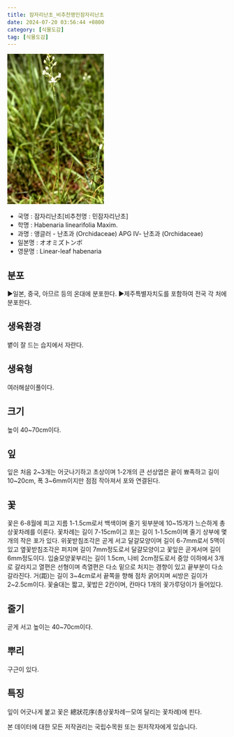 ```yaml
---
title: 잠자리난초_비추천명민잠자리난초
date: 2024-07-20 03:56:44 +0800
category: [식물도감]
tag: [식물도감]
---
```




![잠자리난초[비추천명 : 민잠자리난초]](/assets/img/fileUpload/plants/basic/Orchidaceae/Habenaria/6297/1_th2.JPG)
- 국명 : 잠자리난초[비추천명 : 민잠자리난초]
- 학명 : Habenaria linearifolia Maxim.
- 과명 : 앵글러 - 난초과 (Orchidaceae) APG Ⅳ- 난초과 (Orchidaceae)
- 일본명 : オオミズトンボ
- 영문명 : Linear-leaf habenaria


## 분포
▶일본, 중국, 아므르 등의 온대에 분포한다.
▶제주특별자치도를 포함하여 전국 각 처에 분포한다.
## 생육환경
볕이 잘 드는 습지에서 자란다.
## 생육형
여러해살이풀이다.
## 크기
높이 40~70cm이다.
## 잎
잎은 처음 2~3개는 어긋나기하고 초상이며 1-2개의 큰 선상엽은 끝이 뾰족하고 길이 10~20cm, 폭 3~6mm이지만 점점 작아져서 포와 연결된다.
## 꽃
꽃은 6-8월에 피고 지름 1-1.5cm로서 백색이며 줄기 윗부분에 10~15개가 느슨하게 총상꽃차례를 이룬다. 꽃차례는 길이 7-15cm이고 포는 길이 1-1.5cm이며 줄기 상부에 몇 개의 작은 포가 있다. 위꽃받침조각은 곧게 서고 달걀모양이며 길이 6-7mm로서 5맥이 있고 옆꽃받침조각은 퍼지며 길이 7mm정도로서 달걀모양이고 꽃잎은 곧게서며 길이 6mm정도이다. 입술모양꽃부리는 길이 1.5cm, 나비 2cm정도로서 중앙 이하에서 3개로 갈라지고 열편은 선형이며 측열편은 다소 밑으로 처지는 경향이 있고 끝부분이 다소 갈라진다. 거(距)는 길이 3~4cm로서 끝쪽을 향해 점차 굵어지며 씨방은 길이가 2~2.5cm이다. 꽃술대는 짧고, 꽃밥은 2칸이며, 칸마다 1개의 꽃가루덩이가 들어있다.
## 줄기
곧게 서고 높이는 40~70cm이다.
## 뿌리
구근이 있다.
## 특징
잎이 어긋나게 붙고 꽃은 總狀花序(총상꽃차례ㅡ모여 달리는 꽃차례)에 핀다.






본 데이터에 대한 모든 저작권리는 국립수목원 또는 원저작자에게 있습니다.
